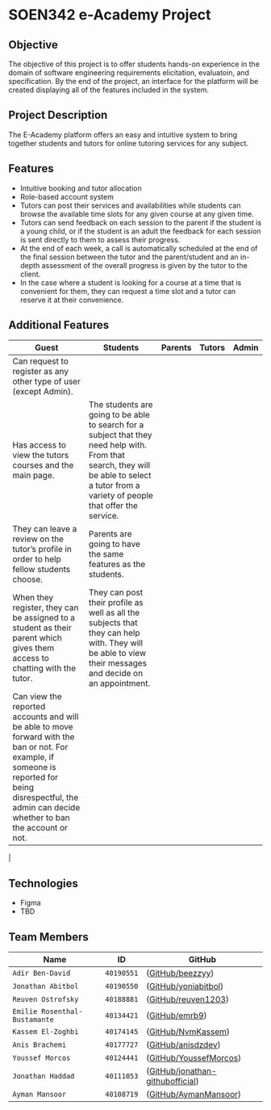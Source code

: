 # SOEN342 e-Academy Project

## Objective
The objective of this project is to offer students hands-on experience in the domain of software engineering requirements elicitation, evaluatoin, and specification. By the end of the project, an interface for the platform will be created displaying all of the features included in the system.

## Project Description
The E-Academy platform offers an easy and intuitive system to bring together students and tutors for online tutoring services for any subject.

## Features

* Intuitive booking and tutor allocation
* Role-based account system
* Tutors can post their services and availabilities while students can browse the available time slots for any given course at any given time. 
* Tutors can send feedback on each session to the parent if the student is a young child, or if the student is an adult the feedback for each session is sent directly to them to assess their progress. 
* At the end of each week, a call is automatically scheduled at the end of the final session between the tutor and the parent/student and an in-depth assessment of the overall progress is given by the tutor to the client. 
* In the case where a student is looking for a course at a time that is convenient for them, they can request a time slot and a tutor can reserve it at their convenience.

## Additional Features
|Guest|Students|Parents|Tutors|Admin|
|-----------|-----------|-----------|-----------|-----------|
| Can request to register as any other type of user (except Admin).
 Has access to view the tutors courses and the main page.| The students are going to be able to search for a subject that they need help with. From that search, they will be able to select a tutor from a variety of people that offer the service.
  They can leave a review on the tutor’s profile in order to help fellow students choose.|Parents are going to have the same features as the students.
  When they register, they can be assigned to a student as their parent which gives them access to chatting with the tutor.|They can post their profile as well as all the subjects that they can help with. They will be able to view their messages and decide on an appointment.
|Can view the reported accounts and will be able to move forward with the ban or not. For example, if someone is reported for being disrespectful, the admin can decide whether to ban the account or not.
|

## Technologies

* Figma
* TBD

## Team Members
|   Name   | ID      | GitHub   
| ------------- | ------------- | --------    |
| `Adir Ben-David`        |    `40190551`      | ([GitHub/beezzyy](https://github.com/beezzyy))   |
| `Jonathan Abitbol`         | `40190550`         | ([GitHub/yoniabitbol](https://github.com/yoniabitbol))   |
| `Reuven Ostrofsky`        |    `40188881`      | ([GitHub/reuven1203](https://github.com/reuven1203))   |
| `Emilie Rosenthal-Bustamante`         | `40134421`         | ([GitHub/emrb9](https://github.com/emrb9))   |
| `Kassem El-Zoghbi`         | `40174145`         | ([GitHub/NvmKassem](https://github.com/NvmKassem))   |
| `Anis Brachemi`         | `40177727`         | ([GitHub/anisdzdev](https://github.com/anisdzdev))   |
| `Youssef Morcos`         | `40124441`         | ([GitHub/YoussefMorcos](https://github.com/YoussefMorcos))   |
| `Jonathan Haddad`         | `40111053`         | ([GitHub/jonathan-githubofficial](https://github.com/jonathan-githubofficial))   |
| `Ayman Mansoor`         | `40108719`         | ([GitHub/AymanMansoor](https://github.com/AymanMansoor))   |



